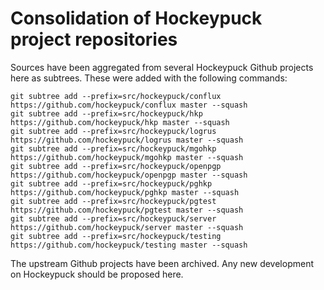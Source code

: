 # Consolidation of Hockeypuck project repositories

Sources have been aggregated from several Hockeypuck Github projects here as subtrees.
These were added with the following commands:

    git subtree add --prefix=src/hockeypuck/conflux https://github.com/hockeypuck/conflux master --squash
    git subtree add --prefix=src/hockeypuck/hkp https://github.com/hockeypuck/hkp master --squash
    git subtree add --prefix=src/hockeypuck/logrus https://github.com/hockeypuck/logrus master --squash
    git subtree add --prefix=src/hockeypuck/mgohkp https://github.com/hockeypuck/mgohkp master --squash
    git subtree add --prefix=src/hockeypuck/openpgp https://github.com/hockeypuck/openpgp master --squash
    git subtree add --prefix=src/hockeypuck/pghkp https://github.com/hockeypuck/pghkp master --squash
    git subtree add --prefix=src/hockeypuck/pgtest https://github.com/hockeypuck/pgtest master --squash
    git subtree add --prefix=src/hockeypuck/server https://github.com/hockeypuck/server master --squash
    git subtree add --prefix=src/hockeypuck/testing https://github.com/hockeypuck/testing master --squash

The upstream Github projects have been archived. Any new development on Hockeypuck should be proposed here.
